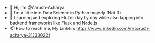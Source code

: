 - 👋 Hi, I’m @Aarush-Acharya
- 👀 I’m a little into Data Science in Python majorly (Not R)
- 🔆 Learning and exploring Flutter day by day while also tapping into backend frameworks like Flask and Node.js
- 📫 How to reach me, My Linkdin: https://www.linkedin.com/in/aarush-acharya-312330221

<!---
Aarush-Acharya/Aarush-Acharya is a ✨ special ✨ repository because its `README.md` (this file) appears on your GitHub profile.
You can click the Preview link to take a look at your changes.
--->
